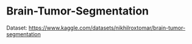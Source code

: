 # Brain-Tumor-Segmentation
Dataset: https://www.kaggle.com/datasets/nikhilroxtomar/brain-tumor-segmentation
